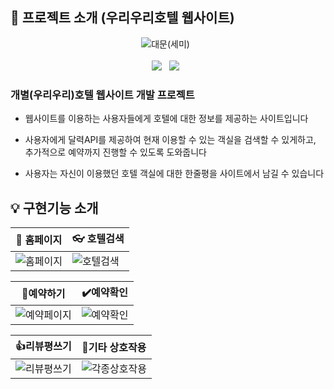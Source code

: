 ## :door: 프로젝트 소개 (우리우리호텔 웹사이트)

<div align=center>

![대문(세미)](https://user-images.githubusercontent.com/90288195/156496837-6c13996b-9e65-42df-a993-5f43c82645da.png) &nbsp; <br><br>
<img src="https://img.shields.io/badge/Java-v11-007396?&logo=java&logoColor=white&style=flat/"> &nbsp;
<img src="https://img.shields.io/badge/Oracle-v11g-F80000?&logo=ORACLE&logoColor=red&style=flat"> &nbsp;
  
</div>

<h3>개별(우리우리)호텔 웹사이트 개발 프로젝트</h3>

- 웹사이트를 이용하는 사용자들에게 호텔에 대한 정보를 제공하는 사이트입니다

- 사용자에게 달력API를 제공하여 현재 이용할 수 있는 객실을 검색할 수 있게하고, 추가적으로 예약까지 진행할 수 있도록 도와줍니다

- 사용자는 자신이 이용했던 호텔 객실에 대한 한줄평을 사이트에서 남길 수 있습니다

## :bulb: 구현기능 소개

|:open_file_folder: 홈페이지|:eyeglasses: 호텔검색|
|--------------------------|---------------------|
|![홈페이지](https://user-images.githubusercontent.com/90288195/156504600-756d0e0f-9dc2-4dea-9c02-de7bf9df28a6.gif)|![호텔검색](https://user-images.githubusercontent.com/90288195/156504535-d83d392a-3ccb-455d-a9d7-90600cd7b845.gif)|

|:bookmark_tabs:예약하기|:heavy_check_mark:예약확인|
|----------------------|--------------------------|
|![예약페이지](https://user-images.githubusercontent.com/90288195/156504756-4e1adb86-e73f-4727-bd88-ac840a270106.gif)|![예약확인](https://user-images.githubusercontent.com/90288195/156504765-b12af90d-f98a-462b-a8ac-4b03e5f4ea1d.gif)|

|:+1:리뷰평쓰기|:two_men_holding_hands:기타 상호작용|
|-------------|-----------------------------------|
|![리뷰평쓰기](https://user-images.githubusercontent.com/90288195/156504867-d02ea5cb-bfdd-493a-9b58-5272c95d000d.gif)|![각종상호작용](https://user-images.githubusercontent.com/90288195/156505416-ca414cc8-1c2a-4f81-adac-bfc3e288f230.gif)|

